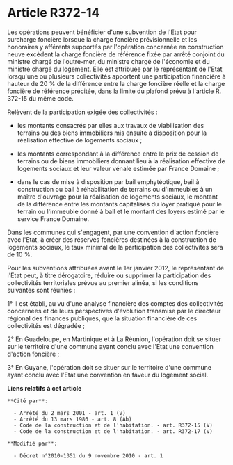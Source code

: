 # Article R372-14

Les opérations peuvent bénéficier d'une subvention de l'Etat pour surcharge foncière lorsque la charge foncière
prévisionnelle et les honoraires y afférents supportés par l'opération concernée en construction neuve excèdent la charge
foncière de référence fixée par arrêté conjoint du ministre chargé de l'outre-mer, du ministre chargé de l'économie et du
ministre chargé du logement. Elle est attribuée par le représentant de l'Etat lorsqu'une ou plusieurs collectivités apportent
une participation financière à hauteur de 20 % de la différence entre la charge foncière réelle et la charge foncière de
référence précitée, dans la limite du plafond prévu à l'article R. 372-15 du même code. 

Relèvent de la participation exigée des collectivités :

- les montants consacrés par elles aux travaux de viabilisation des terrains ou des biens immobiliers mis ensuite à
disposition pour la réalisation effective de logements sociaux ;

- les montants correspondant à la différence entre le prix de cession de terrains ou de biens immobiliers donnant lieu à la
réalisation effective de logements sociaux et leur valeur vénale estimée par France Domaine ;

- dans le cas de mise à disposition par bail emphytéotique, bail à construction ou bail à réhabilitation de terrains ou
d'immeubles à un maître d'ouvrage pour la réalisation de logements sociaux, le montant de la différence entre les montants
capitalisés du loyer pratiqué pour le terrain ou l'immeuble donné à bail et le montant des loyers estimé par le service
France Domaine. 

Dans les communes qui s'engagent, par une convention d'action foncière avec l'Etat, à créer des réserves foncières destinées
à la construction de logements sociaux, le taux minimal de la participation des collectivités sera de 10 %.

Pour les subventions attribuées avant le 1er janvier 2012, le représentant de l'Etat peut, à titre dérogatoire, réduire ou
supprimer la participation des collectivités territoriales prévue au premier alinéa, si les conditions suivantes sont
réunies :

1° Il est établi, au vu d'une analyse financière des comptes des collectivités concernées et de leurs perspectives
d'évolution transmise par le directeur régional des finances publiques, que la situation financière de ces collectivités est
dégradée ;

2° En Guadeloupe, en Martinique et à La Réunion, l'opération doit se situer sur le territoire d'une commune ayant conclu avec
l'Etat une convention d'action foncière ;

3° En Guyane, l'opération doit se situer sur le territoire d'une commune ayant conclu avec l'Etat une convention en faveur du
logement social.

**Liens relatifs à cet article**

	**Cité par**:

	  - Arrêté du 2 mars 2001 - art. 1 (V)
	  - Arrêté du 13 mars 1986 - art. 8 (Ab)
	  - Code de la construction et de l'habitation. - art. R372-15 (V)
	  - Code de la construction et de l'habitation. - art. R372-17 (V)

	**Modifié par**:

	  - Décret n°2010-1351 du 9 novembre 2010 - art. 1
